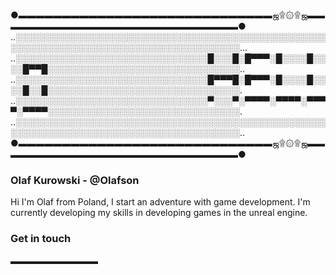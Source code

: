 ### 
●▬▬▬▬▬▬▬▬▬▬▬▬▬▬▬▬▬▬▬▬▬▬▬▬▬▬▬▬▬ஜ۩۞۩ஜ▬▬▬▬▬▬▬▬▬▬▬▬▬▬▬▬▬▬▬▬▬▬▬▬▬▬▬▬●
..░░░░░░░░░░░░░░░░░░░░░░░░░░░░░░░░░░░░░░░░░░░░░░░░░░░░░░░░░░░░░░░░░░░░░░░░░░░░░░░░░░░░░░░...
..░░░░░░░░░░░░░░░░░░░░░░░░░░░░░░░█░░░█░█▀▀▀░█░░░░█░░░░█▀▀█░░░░░░░░░░░░░░░░░░░░░░░░░░░░░░░..
..░░░░░░░░░░░░░░░░░░░░░░░░░░░░░░░█▀▀▀█░█▀▀▀░█░░░░█░░░░█░░█░░░░░░░░░░░░░░░░░░░░░░░░░░░░░░░.
..░░░░░░░░░░░░░░░░░░░░░░░░░░░░░░░▀░░░▀░▀▀▀▀░▀▀▀▀░▀▀▀▀░▀▀▀▀░░░░░░░░░░░░░░░░░░░░░░░░░░░░░░░.
..░░░░░░░░░░░░░░░░░░░░░░░░░░░░░░░░░░░░░░░░░░░░░░░░░░░░░░░░░░░░░░░░░░░░░░░░░░░░░░░░░░░░░░░..
●▬▬▬▬▬▬▬▬▬▬▬▬▬▬▬▬▬▬▬▬▬▬▬▬▬▬▬▬▬ஜ۩۞۩ஜ▬▬▬▬▬▬▬▬▬▬▬▬▬▬▬▬▬▬▬▬▬▬▬▬▬▬▬▬●

### Olaf Kurowski - @Olafson
Hi I'm Olaf from Poland, I start an adventure with game development. I'm currently developing my skills in developing games in the unreal engine. 



### Get in touch
▬▬▬▬▬▬▬▬▬▬
